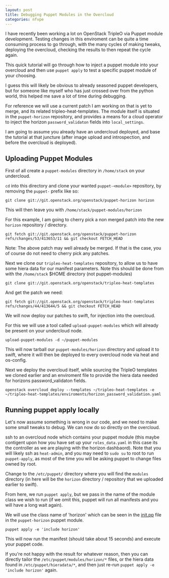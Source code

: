 ```yaml
---
layout: post
title: Debugging Puppet Modules in the Overcloud
categories: nfvpe
---
```


I have recently been working a lot on OpenStack TripleO via Puppet module
development. Testing changes in this enviroment can be quite a time consuming
process to go through, with the many cycles of making tweaks, deploying the
overcloud, checking the results to then repeat the cycle again.

This quick tutorial will go through how to inject a puppet module into your
overcloud and then use `puppet apply` to test a specific puppet module of your
choosing.

I guess this will likely be obvious to already seasoned puppet developers, but
for someone like myself who has just crossed over from the python world, this
helped me save a lot of time during debugging.

For reference we will use a current patch I am working on that is yet to merge,
and its related tripleo-heat-templates. The module itself is situated in the
`puppet-horizon` repository, and provides a means for a cloud operator to inject
the horizon `password_validaton` fields into `local_settings`.

I am going to assume you already have an undercloud deployed, and base the
tutorial at that juncture (after image upload and introspection, and before the overcloud is deployed).

## Uploading Puppet Modules

First of all create a `puppet-modules` directory in `/home/stack` on your
undercloud.

`cd` into this directory and clone your wanted `puppet-<module>` repository, by removing the
`puppet-` prefix like so:

```
git clone git://git.openstack.org/openstack/puppet-horizon horizon
```

This will then leave you with `/home/stack/puppet-modules/horizon`

For this example, I am going to cherry pick a non merged patch into the new
`horizon` repository / directory.

```
git fetch git://git.openstack.org/openstack/puppet-horizon refs/changes/53/413653/11 && git checkout FETCH_HEAD
```

Note: The above patch may well already be merged. If that is the case, you  of
course do not need to cherry pick any patches.

Next we clone our `tripleo-heat-templates` repository, to allow us to have some
hiera data for our manifest parameters. Note this should be done from with the
`/home/stack` $HOME directory (not puppet-modules)

```
git clone git://git.openstack.org/openstack/tripleo-heat-templates
```

And get the patch we need:

```
git fetch git://git.openstack.org/openstack/tripleo-heat-templates refs/changes/44/413644/5 && git checkout FETCH_HEAD
```

We will now deploy our patches to swift, for injection into the overcloud.

For this we will use a tool called `upload-puppet-modules` which will already be present on
your undercloud node.

```
upload-puppet-modules -d ~/puppet-modules
```

This will now tarball our `puppet-modules/horizon` directory and upload it to
swift, where it will then be deployed to every overcloud node via heat and
os-config.

Next we deploy the overcloud itself, while sourcing the TripleO templates we
cloned earlier and an enviroment file to provide the hiera data needed for horizons
password_validaton fields.

```
openstack overcloud deploy --templates ~/tripleo-heat-templates -e
~/tripleo-heat-templates/enviroments/horizon_password_validation.yaml
```

## Running puppet apply locally

Let's now assume something is wrong in our code, and we need to make some small
tweaks to debug. We can now do so directly on the overcloud.

ssh to an overcloud node which contains your puppet module (this maybe
contigent upon how you have set up your `roles_data.yaml` in this case its the
controller as we are playing with the horizon dashbaord). Note that you will
likely ssh as `heat-admin`, and you may need to `sudo su` to root to run
`puppet-apply`, as most of the time you will be asking puppet to change files
owned by root.

Change to the `/etc/puppet/` directory where you will find the `modules`
directory (in here will be the `horizon` directory / repository that we uploaded
earlier to swift).

From here, we run `puppet apply`, but we pass in the name of the module class we
wish to run (if we omit this, puppet will run all manifests and you will have
a long wait again).

We will use the class name of 'horizon' which can be seen in the [init.pp](https://github.com/openstack/puppet-horizon/blob/master/manifests/init.pp#L387) file in the `puppet-horizon` puppet module.

```
puppet apply -e 'include horizon'
```

This will now run the manifest (should take about 15 seconds) and execute your puppet code.

If you're not happy with the result for whatever reason, then you can directly tailor the `/etc/puppet/modules/horizon/*` files, or the hiera data found in `/etc/puppet/hieradata/*`, and then just re-run `puppet apply -e 'include horizon'` again.
